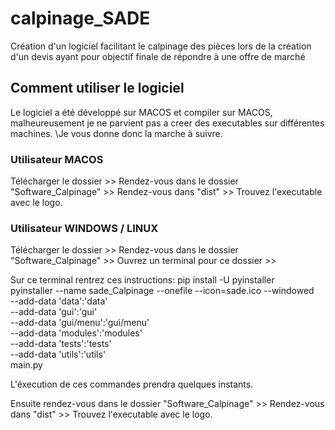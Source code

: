 # calpinage_SADE
Création d'un logiciel facilitant le calpinage des pièces lors de la création d'un devis ayant pour objectif finale de répondre à une offre de marché

## Comment utiliser le logiciel
Le logiciel a été développé sur MACOS et compiler sur MACOS, malheureusement je ne parvient pas a creer des executables sur différentes machines. 
\Je vous donne donc la marche à suivre.

### Utilisateur MACOS
Télécharger le dossier >> Rendez-vous dans le dossier "Software_Calpinage" >> Rendez-vous dans "dist" >> Trouvez l'executable avec le logo.

### Utilisateur WINDOWS / LINUX 
Télécharger le dossier >> Rendez-vous dans le dossier "Software_Calpinage" >> Ouvrez un terminal pour ce dossier >>

Sur ce terminal rentrez ces instructions: 
  pip install -U pyinstaller \
  pyinstaller --name sade_Calpinage --onefile --icon=sade.ico --windowed \
  --add-data 'data':'data' \
  --add-data 'gui':'gui' \
  --add-data 'gui/menu':'gui/menu' \
  --add-data 'modules':'modules' \
  --add-data 'tests':'tests' \
  --add-data 'utils':'utils' \
  main.py

L'éxecution de ces commandes prendra quelques instants.

Ensuite rendez-vous dans le dossier "Software_Calpinage" >> Rendez-vous dans "dist" >> Trouvez l'executable avec le logo.
  



